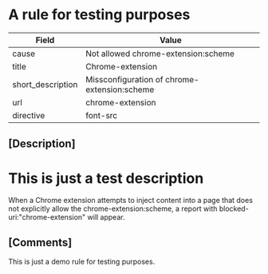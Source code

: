# A rule for testing purposes

| Field       | Value |
| ----------- | ----- |
| cause       | Not allowed chrome-extension:scheme |
| title       | Chrome-extension |
| short_description | Missconfiguration of chrome-extension:scheme |
| url         | chrome-extension |
| directive | font-src |

## [Description]

# This is just a test description

When a Chrome extension attempts to inject content into a page that does not explicitly allow the chrome-extension:scheme, a report with blocked-uri:"chrome-extension" will appear.


## [Comments]

This is just a demo rule for testing purposes.
